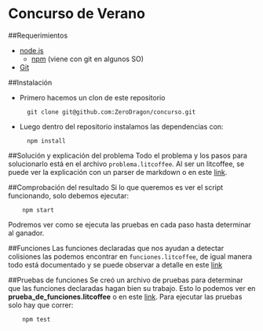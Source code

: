 Concurso de Verano
====

##Requerimientos

- [node.js](http://nodejs.org/)
	- [npm](https://www.npmjs.org/) (viene con git en algunos SO)
- [Git](http://git-scm.com/)

##Instalación

- Primero hacemos un clon de este repositorio

		git clone git@github.com:ZeroDragon/concurso.git

- Luego dentro del repositorio instalamos las dependencias con:

		npm install
		

##Solución y explicación del problema
Todo el problema y los pasos para solucionarlo está en el archivo `problema.litcoffee`. Al ser un litcoffee, se puede ver la explicación con un parser de markdown o en este [link](https://github.com/ZeroDragon/concurso/blob/master/problema.litcoffee).

##Comprobación del resultado
Si lo que queremos es ver el script funcionando, solo debemos ejecutar:

		npm start

Podremos ver como se ejecuta las pruebas en cada paso hasta determinar al ganador.

##Funciones
Las funciones declaradas que nos ayudan a detectar colisiones las podemos encontrar en `funciones.litcoffee`, de igual manera todo está documentado y se puede observar a detalle en este [link](https://github.com/ZeroDragon/concurso/blob/master/funciones.litcoffee)

##Pruebas de funciones
Se creó un archivo de pruebas para determinar que las funciones declaradas hagan bien su trabajo. Esto lo podemos ver en **prueba_de_funciones.litcoffee** o en este [link](https://github.com/ZeroDragon/concurso/blob/master/prueba_de_funciones.litcoffee). Para ejecutar las pruebas solo hay que correr:

		npm test